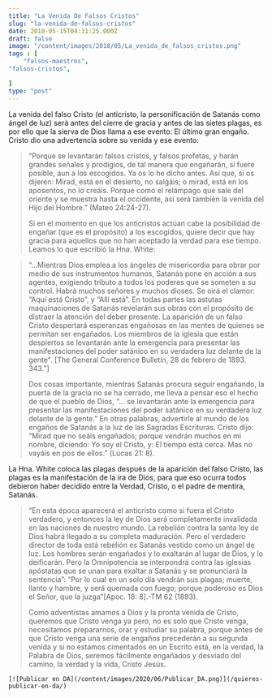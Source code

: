 ```yaml
---
title: "La Venida De Falsos Cristos"
slug: "la-venida-de-falsos-cristos"
date: 2018-05-15T04:31:25.000Z
draft: false
image: "/content/images/2018/05/La_venida_de_falsos_cristos.png"
tags : [
    "falsos-maestros",
"falsos-cristos",

]
type: "post"
---
```


   La venida del falso Cristo (el anticristo, la personificación de Satanás como ángel de luz) será antes del cierre de gracia y antes de las sietes plagas, es por ello que la sierva de Dios llama a ese evento: El último gran engaño. Cristo dio una advertencia sobre su venida y ese evento:

 
>  “Porque se levantarán falsos cristos, y falsos profetas, y harán grandes señales y prodigios, de tal manera que engañarán, si fuere posible, aun a los escogidos. Ya os lo he dicho antes. Así que, si os dijeren: Mirad, está en el desierto, no salgáis; o mirad, está en los aposentos, no lo creáis. Porque como el relámpago que sale del oriente y se muestra hasta el occidente, así será también la venida del Hijo del Hombre.” (Mateo 24:24-27).
> 
>   Si en el momento en que los anticristos actúan cabe la posibilidad de engañar (que es el propósito) a los escogidos, quiere decir que hay gracia para aquellos que no han aceptado la verdad para ese tiempo. Leamos lo que escribió la Hna. White:

 
>  “…Mientras Dios emplea a los ángeles de misericordia para obrar por medio de sus instrumentos humanos, Satanás pone en acción a sus agentes, exigiendo tributo a todos los poderes que se someten a su control. Habrá muchos señores y muchos dioses. Se oirá el clamor: “Aquí está Cristo”, y “Allí está”. En todas partes las astutas maquinaciones de Satanás revelarán sus obras con el propósito de distraer la atención del deber presente. La aparición de un falso Cristo despertará esperanzas engañosas en las mentes de quienes se permitan ser engañados. Los miembros de la iglesia que están despiertos se levantarán ante la emergencia para presentar las manifestaciones del poder satánico en su verdadera luz delante de la gente". [The General Conference Bulletin, 28 de febrero de 1893. 343.”]
> 
>   Dos cosas importante, mientras Satanás procura seguir engañando, la puerta de la gracia no se ha cerrado, me lleva a pensar eso el hecho de que el pueblo de Dios, “… se levantarán ante la emergencia para presentar las manifestaciones del poder satánico en su verdadera luz delante de la gente.” En otras palabras, advertirle al mundo de los engaños de Satanás a la luz de las Sagradas Escrituras. Cristo dijo: “Mirad que no seáis engañados; porque vendrán muchos en mi nombre, diciendo: Yo soy el Cristo, y: El tiempo está cerca. Mas no vayáis en pos de ellos.” (Lucas 21: 8).

 La Hna. White coloca las plagas después de la aparición del falso Cristo, las plagas es la manifestación de la ira de Dios, para que eso ocurra todos debieron haber decidido entre la Verdad, Cristo, o el padre de mentira, Satanás.

 
>  “En esta época aparecerá el anticristo como si fuera el Cristo verdadero, y entonces la ley de Dios será completamente invalidada en las naciones de nuestro mundo. La rebelión contra la santa ley de Dios habrá llegado a su completa maduración. Pero el verdadero director de toda está rebelión es Satanás vestido como un ángel de luz. Los hombres serán engañados y lo exaltarán al lugar de Dios, y lo deificarán. Pero la Omnipotencia se interpondrá contra las iglesias apóstatas que se unan para exaltar a Satanás y se pronunciará la sentencia”: “Por lo cual en un solo día vendrán sus plagas; muerte, llanto y hambre, y será quemada con fuego; porque poderoso es Dios el Señor, que la juzga”[Apoc. 18: 8].-TM 62 (1893).
> 
>   Como adventistas amamos a Dios y la pronta venida de Cristo, queremos que Cristo venga ya pero, no es solo que Cristo venga, necesitamos prepararnos, orar y estudiar su palabra, porque antes de que Cristo venga una serie de engaños precederán a su segunda venida y si no estamos cimentados en un Escrito está, en la verdad, la Palabra de Dios, seremos fácilmente engañados y desviado del camino, la verdad y la vida, Cristo Jesús.

    [![Publicar en DA](/content/images/2020/06/Publicar_DA.png)](/quieres-publicar-en-da/) 